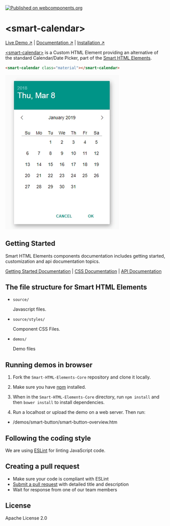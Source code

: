 [![Published on webcomponents.org](https://img.shields.io/badge/webcomponents.org-published-blue.svg)](https://www.webcomponents.org/element/htmlelements/smart-calendar)

# &lt;smart-calendar&gt;

[Live Demo ↗](https://htmlelements.com/demos/calendar/)
|
[Documentation ↗](https://www.htmlelements.com/docs/)
|
[Installation ↗](https://www.npmjs.com/package/@smarthtmlelements/smarthtmlelements-core)

[&lt;smart-calendar&gt;](https://htmlelements.com/demos/calendar/) is a Custom HTML Element providing an alternative of the standard Calendar/Date Picker, part of the [Smart HTML Elements](https://htmlelements.com/).

<!--
```
<custom-element-demo>
  <template>
    <script src="../webcomponentsjs/webcomponents-lite.js"></script>
    <script src="../smart-core/source/smart.element.js"></script>
    <script src="../smart-core/source/smart.button.js"></script>
    <script src="../smart-core/source/smart.scrollbar.js"></script>
    <script src="../smart-core/source/smart.listbox.js"></script>
    <script src="../smart-core/source/smart.dropdownlist.js"></script>
    <script src="../smart-core/source/smart.tooltip.js"></script>
    <script src="../smart-core/source/smart.calendar.js"></script>
    <link rel="stylesheet" href="../smart-core/source/styles/smart.base.css" type="text/css" />
    <link rel="stylesheet" href="../smart-core/source/styles/smart.material.css" type="text/css" />
     <next-code-block></next-code-block>
  </template>
</custom-element-demo>
```
-->
```html
<smart-calendar class="material"></smart-calendar>
```

[<img src="https://raw.githubusercontent.com/htmlelements/smart-calendar/master/smart-calendar.gif" alt="Screenshot of smart-calendar, using the Material theme">](https://htmlelements.com/demos/calendar)

## Getting Started

Smart HTML Elements components documentation includes getting started, customization and api documentation topics.

[Getting Started Documentation](https://www.htmlelements.com/docs/calendar/)
|
[CSS Documentation](https://www.htmlelements.com/docs/calendar-css/)
|
[API Documentation](https://www.htmlelements.com/docs/calendar-api/)


## The file structure for Smart HTML Elements

- `source/`

  Javascript files.

- `source/styles/`

  Component CSS Files.

- `demos/`

  Demo files

## Running demos in browser

1. Fork the `Smart-HTML-Elements-Core` repository and clone it locally.

1. Make sure you have [npm](https://www.npmjs.com/) installed.

1. When in the `Smart-HTML-Elements-Core` directory, run `npm install` and then `bower install` to install dependencies.

1. Run a localhost or upload the demo on a web server. Then run:

  - /demos/smart-button/smart-button-overview.htm


## Following the coding style

We are using [ESLint](http://eslint.org/) for linting JavaScript code. 

## Creating a pull request

  - Make sure your code is compliant with ESLint
  - [Submit a pull request](https://www.digitalocean.com/community/tutorials/how-to-create-a-pull-request-on-github) with detailed title and description
  - Wait for response from one of our team members


## License

Apache License 2.0
